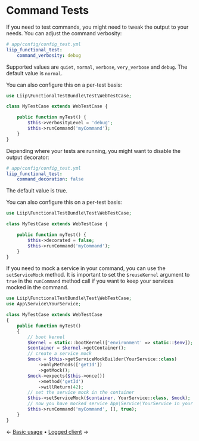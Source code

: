 Command Tests
=============

If you need to test commands, you might need to tweak the output to your needs.
You can adjust the command verbosity:
```yaml
# app/config/config_test.yml
liip_functional_test:
    command_verbosity: debug
```
Supported values are ```quiet```, ```normal```, ```verbose```, ```very_verbose```
and ```debug```. The default value is ```normal```.

You can also configure this on a per-test basis:
```php
use Liip\FunctionalTestBundle\Test\WebTestCase;

class MyTestCase extends WebTestCase {

    public function myTest() {
        $this->verbosityLevel = 'debug';
        $this->runCommand('myCommand');
    }
}
```

Depending where your tests are running, you might want to disable the output
decorator:
```yaml
# app/config/config_test.yml
liip_functional_test:
    command_decoration: false
```
The default value is true.

You can also configure this on a per-test basis:
```php
use Liip\FunctionalTestBundle\Test\WebTestCase;

class MyTestCase extends WebTestCase {

    public function myTest() {
        $this->decorated = false;
        $this->runCommand('myCommand');
    }
}
```

If you need to mock a service in your command, you can use the `setServiceMock` method.
It is important to set the `$reuseKernel` argument to `true` in the `runCommand` method call
if you want to keep your services mocked in the command.

```php
use Liip\FunctionalTestBundle\Test\WebTestCase;
use App\Service\YourService;

class MyTestCase extends WebTestCase
{
    public function myTest()
    {
        // boot kernel
        $kernel = static::bootKernel(['environment' => static::$env]);
        $container = $kernel->getContainer();
        // create a service mock
        $mock = $this->getServiceMockBuilder(YourService::class)
            ->onlyMethods(['getId'])
            ->getMock();
        $mock->expects($this->once())
            ->method('getId')
            ->willReturn(42);
        // set the service mock in the container
        $this->setServiceMock($container, YourService::class, $mock);
        // now you have mocked service App\Service\YourService in your command
        $this->runCommand('myCommand', [], true);
    }
}
```

← [Basic usage](./basic.md) • [Logged client](./logged.md) →
